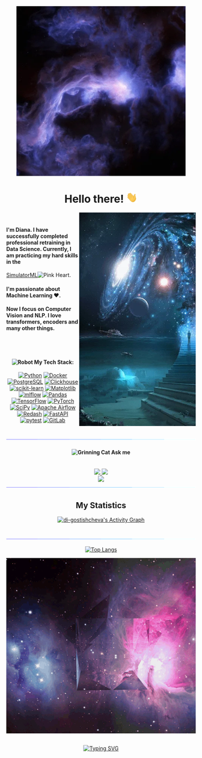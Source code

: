 <div id="header" align="center">
<img src=https://github.com/di-gostishcheva/di-gostishcheva/blob/main/media/space.gif?raw=true" width="450"/>
</div>


<div class="container">
    <h1 align="center">Hello there! <img src = "https://github.com/di-gostishcheva/di-gostishcheva/blob/main/media/hello.gif?raw=true" width = 30px></h1>
    <img src="https://github.com/di-gostishcheva/di-gostishcheva/blob/main/media/giphy.gif?raw=true" align="right">&nbsp;
    <h4>I'm Diana. I have successfully completed professional retraining in Data Science. Currently, I am practicing my hard skills in the </h4> <a href="https://karpov.courses/simulator-ml">SimulatorML</a><img src="https://raw.githubusercontent.com/Tarikul-Islam-Anik/Animated-Fluent-Emojis/master/Emojis/Smilies/Pink%20Heart.png" alt="Pink Heart" width="25" height="25" />. <h4>I'm passionate about Machine Learning ❤.</h4>
    <h4>Now I focus on Computer Vision and NLP.  I love transformers, encoders and many other things.</h4>
</div>

<br><br>

<div align="center">

<h4><img src="https://raw.githubusercontent.com/Tarikul-Islam-Anik/Animated-Fluent-Emojis/master/Emojis/Smilies/Robot.png" alt="Robot" width="25" height="25"/> My Tech Stack: </h4>

[![Python][Python]][Python-url]
[![Docker][Docker]][Docker-url]
[![PostgreSQL][PostgreSQL]][PostgreSQL-url]
[![Clickhouse][Clickhouse]][Clickhouse-url]
[![scikit-learn][scikit-learn]][scikit-learn-url]
[![Matplotlib][Matplotlib]][Matplotlib-url]
[![mlflow][mlflow]][mlflow-url]
[![Pandas][Pandas]][Pandas-url]
[![TensorFlow][TensorFlow]][TensorFlow-url]
[![PyTorch][PyTorch]][PyTorch-url]
[![SciPy][SciPy]][SciPy-url]
[![Apache Airflow][Apache Airflow]][Apache Airflow-url]
[![Redash][Redash]][Redash-url]
[![FastAPI][FastAPI]][FastAPI-url]
[![pytest][pytest]][pytest-url]
[![GitLab][GitLab]][GitLab-url]
</div>

<br>

<img src="https://github.com/di-gostishcheva/di-gostishcheva/blob/main/media/glowing_line.gif?raw=true">


<p> </p>

<div align="center">
<h4><img src="https://raw.githubusercontent.com/Tarikul-Islam-Anik/Animated-Fluent-Emojis/master/Emojis/Smilies/Grinning%20Cat.png" alt="Grinning Cat" width="25" height="25" /> Ask me </h4>
</div>

<br>

<div align="center">
    <a href="https://t.me/DianaMGost">
        <img src="https://img.shields.io/badge/Telegram-0b0038?style=for-the-badge&logo=telegram&logoColor=white">
    </a>
        <a href="https://discordapp.com/users/985567719803994172/">
        <img src="https://img.shields.io/badge/Discord-0b0038?style=for-the-badge&logo=discord&logoColor=white">
    </a>

<br>

<div id="header" align="center">
<img src=https://github.com/di-gostishcheva/di-gostishcheva/blob/main/media/%3F.gif?raw=true="450"/>
</div>

<img src="https://github.com/di-gostishcheva/di-gostishcheva/blob/main/media/glowing_line.gif?raw=true">
<br>

## My Statistics


[![di-gostishcheva's Activity Graph](https://github-readme-activity-graph.vercel.app/graph?username=di-gostishcheva&custom_title=Diana's%20Contribution%20Graph&bg_color=ffffff00&hide_border=true&line=00BAE9&point=EE4779&title_color=EE4779&color=C9D1D9)](https://github.com/di-gostishcheva/github-readme-activity-graph)
<br>

<br>

<img src="https://github.com/di-gostishcheva/di-gostishcheva/blob/main/media/glowing_line.gif?raw=true">

<br>


[![Top Langs](https://github-readme-stats.vercel.app/api/top-langs/?username=di-gostishcheva)](https://github.com/anuraghazra/github-readme-stats)





<!--LINKS-->
<!--https://simpleicons.org <- icons from here-->
[Python]: https://img.shields.io/badge/-Python-0b0038?style=for-the-badge&logo=python&logoColor=3c78a9
[Python-url]: https://www.python.org
[Docker]: https://img.shields.io/badge/docker-0b0038?style=for-the-badge&logo=docker&logoColor=%white
[Docker-url]: https://www.docker.com
[PostgreSQL]: https://img.shields.io/badge/postgresql-0b0038?style=for-the-badge&logo=postgresql&logoColor=%white
[PostgreSQL-url]: https://www.postgresql.org
[Clickhouse]: https://img.shields.io/badge/clickhouse-0b0038?style=for-the-badge&logo=clickhouse&logoColor=%white
[Clickhouse-url]: https://clickhouse.com
[scikit-learn]: https://img.shields.io/badge/scikit--learn-0b0038?style=for-the-badge&logo=scikit--learn&logoColor=%white
[scikit-learn-url]: https://scikit-learn.com
[Matplotlib]: https://img.shields.io/badge/Matplotlib-0b0038?style=for-the-badge&logo=Matplotlib&logoColor=%white
[Matplotlib-url]: https://Matplotlib.com
[mlflow]: https://img.shields.io/badge/mlflow-0b0038?style=for-the-badge&logo=mlflow&logoColor=%white
[mlflow-url]: https://mlflow.com
[Pandas]: https://img.shields.io/badge/pandas-0b0038?style=for-the-badge&logo=pandas&logoColor=%white
[Pandas-url]: https://Pandas.com
[TensorFlow]: https://img.shields.io/badge/TensorFlow-0b0038?style=for-the-badge&logo=TensorFlow&logoColor=%white
[TensorFlow-url]: https://TensorFlow.com
[PyTorch]: https://img.shields.io/badge/PyTorch-0b0038?style=for-the-badge&logo=PyTorch&logoColor=d84f35
[PyTorch-url]: https://PyTorch.com
[SciPy]: https://img.shields.io/badge/SciPy-0b0038?style=for-the-badge&logo=scipy&logoColor=%white
[SciPy-url]: https://SciPy.com
[Apache Airflow]: https://img.shields.io/badge/Apache%20Airflow-0b0038?style=for-the-badge&logo=Apache%20Airflow&logoColor=e4351d
[Apache Airflow-url]: https://Apache_Airflow.com
[Redash]: https://img.shields.io/badge/Redash-0b0038?style=for-the-badge&logo=Redash&logoColor=e4351d
[Redash-url]: https://Redash.com
[FastAPI]: https://img.shields.io/badge/FastAPI-0b0038?style=for-the-badge&logo=FastAPI&logoColor=e4351d
[FastAPI-url]: https://FastAPI.com
[pytest]: https://img.shields.io/badge/pytest-0b0038?style=for-the-badge&logo=pytest&logoColor=e4351d
[pytest-url]: https://pytest.com
[GitLab]: https://img.shields.io/badge/GitLab-0b0038?style=for-the-badge&logo=GitLab&logoColor=e4351d
[GitLab-url]: https://GitLab.com




<img src="https://github.com/di-gostishcheva/di-gostishcheva/blob/main/media/wow.gif?raw=true" align="center">&nbsp;

 <div class="container">
    <h1align="center"><a href="https://git.io/typing-svg"><img src="https://readme-typing-svg.herokuapp.com?font=Fira+Code&pause=1000&color=F70670&background=FF119E00&random=false&width=435&lines=⭐May+the+Force+be+with+you+⭐" alt="Typing SVG" /></a></h1>
 </div>

 
<!--
**di-gostishcheva/di-gostishcheva** is a ✨ _special_ ✨ repository because its `README.md` (this file) appears on your GitHub profile.

Here are some ideas to get you started:

- 🔭 I’m currently working on ...
- 🌱 I’m currently learning ...
- 👯 I’m looking to collaborate on ...
- 🤔 I’m looking for help with ...
- 💬 Ask me about ...
- 📫 How to reach me: ...
- 😄 Pronouns: ...
- ⚡ Fun fact: ...
-->
